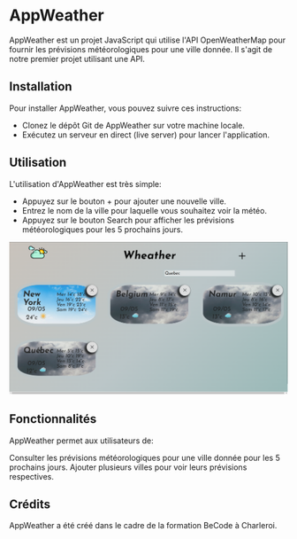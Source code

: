 # AppWeather
AppWeather est un projet JavaScript qui utilise l'API OpenWeatherMap pour fournir les prévisions météorologiques pour une ville donnée. Il s'agit de notre premier projet utilisant une API.

## Installation
Pour installer AppWeather, vous pouvez suivre ces instructions:

- Clonez le dépôt Git de AppWeather sur votre machine locale.
- Exécutez un serveur en direct (live server) pour lancer l'application.
## Utilisation
L'utilisation d'AppWeather est très simple:

- Appuyez sur le bouton + pour ajouter une nouvelle ville.
- Entrez le nom de la ville pour laquelle vous souhaitez voir la météo.
- Appuyez sur le bouton Search pour afficher les prévisions météorologiques pour les 5 prochains jours.

<img width="1506" alt="Accueil site" src="https://github.com/Quentin-Bource/AppWeather/blob/main/assets/img/WeatherApp.png">

## Fonctionnalités
AppWeather permet aux utilisateurs de:

Consulter les prévisions météorologiques pour une ville donnée pour les 5 prochains jours.
Ajouter plusieurs villes pour voir leurs prévisions respectives.
## Crédits
AppWeather a été créé dans le cadre de la formation BeCode à Charleroi.
